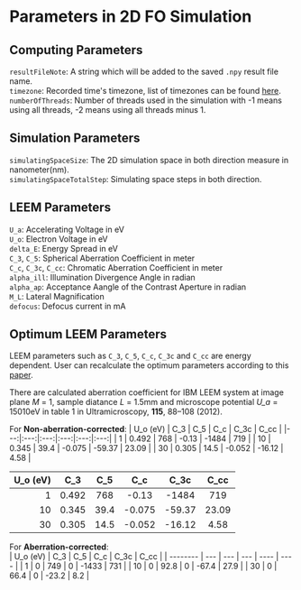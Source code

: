 # Parameters in 2D FO Simulation

## Computing Parameters

`resultFileNote`: A string which will be added to the saved `.npy` result file name.  
`timezone`: Recorded time's timezone, list of timezones can be found [here](https://stackoverflow.com/questions/13866926/is-there-a-list-of-pytz-timezones).   
`numberOfThreads`: Number of threads used in the simulation with -1 means using all threads, -2 means using all threads minus 1.

## Simulation Parameters
`simulatingSpaceSize`: The 2D simulation space in both direction measure in nanometer(nm).  
`simulatingSpaceTotalStep`: Simulating space steps in both direction.  

## LEEM Parameters
`U_a`: Accelerating Voltage in eV  
`U_o`: Electron Voltage in eV  
`delta_E`: Energy Spread in eV  
`C_3`, `C_5`: Spherical Aberration Coefficient in meter   
`C_c`, `C_3c`, `C_cc`: Chromatic Aberration Coefficient in meter  
`alpha_ill`: Illumination Divergence Angle in radian  
`alpha_ap`: Acceptance Aangle of the Contrast Aperture in radian  
`M_L`: Lateral Magnification  
`defocus`: Defocus current in mA  

## Optimum LEEM Parameters

LEEM parameters such as `C_3`, `C_5`, `C_c`, `C_3c` and `C_cc` are energy dependent. User can recalculate the optimum parameters according to this [paper](https://www.sciencedirect.com/science/article/abs/pii/S0304399111002294).

There are calculated aberration coefficient for IBM LEEM system at image plane *M* = 1, sample diatance *L* = 1.5mm and microscope potential *U_a* = 15010eV in table 1 in Ultramicroscopy, **115**, 88–108 (2012).



For  **Non-aberration-corrected**:
| U_o (eV)  | C_3 | C_5  | C_c | C_3c  | C_cc |
|---:|:---:|:---:|:---:|:---:|:---:|
| 1        | 0.492 | 768  | -0.13  | -1484  | 719   |
| 10       | 0.345 | 39.4 | -0.075 | -59.37 | 23.09 |
| 30       | 0.305 | 14.5 | -0.052 | -16.12 | 4.58  |


|U_o (eV)|C_3|C_5| C_c| C_3c|C_cc|
|---:|:---:|:---:|:---:|:---:|:---:|
| 1        | 0.492 | 768  | -0.13  | -1484  | 719   |
| 10       | 0.345 | 39.4 | -0.075 | -59.37 | 23.09 |
| 30       | 0.305 | 14.5 | -0.052 | -16.12 | 4.58  |

For  **Aberration-corrected**:               
| U_o (eV) | C_3 | C_5  | C_c | C_3c  | C_cc |
| -------- | --- | ---  | --- | ----  | ---- |
| 1        | 0   | 749  | 0   | -1433 | 731  |
| 10       | 0   | 92.8 | 0   | -67.4 | 27.9 |
| 30       | 0   | 66.4 | 0   | -23.2 | 8.2  |


